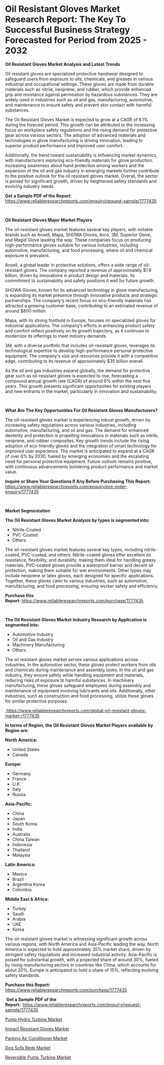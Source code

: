 <p><h1>Oil Resistant Gloves Market Research Report: The Key To Successful Business Strategy Forecasted for Period from 2025 - 2032</h1></p><p><strong>Oil Resistant Gloves Market Analysis and Latest Trends</strong></p>
<p><p>Oil resistant gloves are specialized protective handwear designed to safeguard users from exposure to oils, chemicals, and greases in various industrial and occupational settings. These gloves are made from durable materials such as nitrile, neoprene, and rubber, which provide enhanced grip and resistance against permeation by hazardous substances. They are widely used in industries such as oil and gas, manufacturing, automotive, and maintenance to ensure safety and prevent skin contact with harmful substances.</p><p>The Oil Resistant Gloves Market is expected to grow at a CAGR of 6.1% during the forecast period. This growth can be attributed to the increasing focus on workplace safety regulations and the rising demand for protective gear across various sectors. The adoption of advanced materials and technologies in glove manufacturing is driving innovation, leading to superior product performance and improved user comfort.</p><p>Additionally, the trend toward sustainability is influencing market dynamics, with manufacturers exploring eco-friendly materials for glove production. Increasing awareness about hand protection among workers and the expansion of the oil and gas industry in emerging markets further contribute to the positive outlook for the oil resistant gloves market. Overall, the sector is poised for significant growth, driven by heightened safety standards and evolving industry needs.</p></p>
<p><strong>Get a Sample PDF of the Report:&nbsp;</strong> <a href="https://www.reliableresearchreports.com/enquiry/request-sample/1777435?utm_campaign=40&utm_medium=2&utm_source=Github&utm_content=ia&utm_term=07022025&utm_id=oil-resistant-gloves">https://www.reliableresearchreports.com/enquiry/request-sample/1777435</a></p>
<p>&nbsp;</p>
<p><strong>Oil Resistant Gloves Major Market Players</strong></p>
<p><p>The oil-resistant gloves market features several key players, with notable brands such as Ansell, Mapa, SHOWA Gloves, Arco, 3M, Superior Glove, and Magid Glove leading the way. These companies focus on producing high-performance gloves suitable for various industries, including automotive, manufacturing, and food processing, where oil and chemical exposure is prevalent.</p><p>Ansell, a global leader in protective solutions, offers a wide range of oil-resistant gloves. The company reported a revenue of approximately $1.6 billion, driven by innovations in product design and materials. Its commitment to sustainability and safety positions it well for future growth.</p><p>SHOWA Gloves, known for its advanced technology in glove manufacturing, is expanding its market presence through innovative products and strategic partnerships. The company's recent focus on eco-friendly materials has attracted a growing customer base, contributing to an estimated revenue of around $800 million.</p><p>Mapa, with its strong foothold in Europe, focuses on specialized gloves for industrial applications. The company’s efforts in enhancing product safety and comfort reflect positively on its growth trajectory, as it continues to modernize its offerings to meet industry demands.</p><p>3M, with a diverse portfolio that includes oil-resistant gloves, leverages its technological expertise to develop high-performance personal protective equipment. The company's size and resources provide it with a competitive edge, contributing to its revenue of approximately $35 billion overall.</p><p>As the oil and gas industries expand globally, the demand for protective gear such as oil-resistant gloves is expected to rise, forecasting a compound annual growth rate (CAGR) of around 6% within the next five years. This growth presents significant opportunities for existing players and new entrants in the market, particularly in innovation and sustainability.</p></p>
<p>&nbsp;</p>
<p><strong>What Are The Key Opportunities For Oil Resistant Gloves Manufacturers?</strong></p>
<p><p>The oil-resistant gloves market is experiencing robust growth, driven by increasing safety regulations across various industries, including automotive, manufacturing, and oil and gas. The demand for enhanced dexterity and protection is propelling innovations in materials such as nitrile, neoprene, and rubber composites. Key growth trends include the rising adoption of eco-friendly gloves and the integration of smart technology for improved user experience. The market is anticipated to expand at a CAGR of over 6% by 2030, fueled by emerging economies and the escalating need for personal protective equipment. Future outlook remains positive, with continuous advancements bolstering product performance and market value.</p></p>
<p><strong>Inquire or Share Your Questions If Any Before Purchasing This Report:</strong> <a href="https://www.reliableresearchreports.com/enquiry/pre-order-enquiry/1777435?utm_campaign=40&utm_medium=2&utm_source=Github&utm_content=ia&utm_term=07022025&utm_id=oil-resistant-gloves">https://www.reliableresearchreports.com/enquiry/pre-order-enquiry/1777435</a></p>
<p>&nbsp;</p>
<p><strong>Market Segmentation</strong></p>
<p><strong>The Oil Resistant Gloves Market Analysis by types is segmented into:</strong></p>
<p><ul><li>Nitrile-Coated</li><li>PVC-Coated</li><li>Others</li></ul></p>
<p><p>The oil-resistant gloves market features several key types, including nitrile-coated, PVC-coated, and others. Nitrile-coated gloves offer excellent oil resistance, flexibility, and durability, making them ideal for handling greasy materials. PVC-coated gloves provide a waterproof barrier and decent oil protection, making them suitable for wet environments. Other types may include neoprene or latex gloves, each designed for specific applications. Together, these gloves cater to various industries, such as automotive, manufacturing, and food processing, ensuring worker safety and efficiency.</p></p>
<p><strong>Purchase this Report:&nbsp;</strong><a href="https://www.reliableresearchreports.com/purchase/1777435?utm_campaign=40&utm_medium=2&utm_source=Github&utm_content=ia&utm_term=07022025&utm_id=oil-resistant-gloves">https://www.reliableresearchreports.com/purchase/1777435</a></p>
<p>&nbsp;</p>
<p><strong>The Oil Resistant Gloves Market Industry Research by Application is segmented into:</strong></p>
<p><ul><li>Automotive Industry</li><li>Oil and Gas Industry</li><li>Machinery Manufacturing</li><li>Others</li></ul></p>
<p><p>The oil resistant gloves market serves various applications across industries. In the automotive sector, these gloves protect workers from oils and chemicals during maintenance and assembly tasks. In the oil and gas industry, they ensure safety while handling equipment and materials, reducing risks of exposure to harmful substances. In machinery manufacturing, these gloves safeguard employees during assembly and maintenance of equipment involving lubricants and oils. Additionally, other industries, such as construction and food processing, utilize these gloves for similar protective purposes.</p></p>
<p><a href="https://www.reliableresearchreports.com/global-oil-resistant-gloves-market-r1777435?utm_campaign=40&utm_medium=2&utm_source=Github&utm_content=ia&utm_term=07022025&utm_id=oil-resistant-gloves">&nbsp;https://www.reliableresearchreports.com/global-oil-resistant-gloves-market-r1777435</a></p>
<p><strong>In terms of Region, the Oil Resistant Gloves Market Players available by Region are:</strong></p>
<p>
    <p> <strong> North America: </strong>
        <ul>
            <li>United States</li>
            <li>Canada</li>
        </ul>
        </p> 
    <p> <strong> Europe: </strong>
        <ul>
            <li>Germany</li>
            <li>France</li>
            <li>U.K.</li>
            <li>Italy</li>
            <li>Russia</li>
        </ul>
        </p> 
    <p> <strong> Asia-Pacific: </strong>
        <ul>
            <li>China</li>
            <li>Japan</li>
            <li>South Korea</li>
            <li>India</li>
            <li>Australia</li>
            <li>China Taiwan</li>
            <li>Indonesia</li>
            <li>Thailand</li>
            <li>Malaysia</li>
        </ul>
        </p> 
    <p> <strong> Latin America: </strong>
        <ul>
            <li>Mexico</li>
            <li>Brazil</li>
            <li>Argentina Korea</li>
            <li>Colombia</li>
        </ul>
        </p> 
    <p> <strong> Middle East & Africa: </strong>
        <ul>
            <li>Turkey</li>
            <li>Saudi</li>
            <li>Arabia</li>
            <li>UAE</li>
            <li>Korea</li>
        </ul>
    </p>
    </p>
<p><p>The oil-resistant gloves market is witnessing significant growth across various regions, with North America and Asia-Pacific leading the way. North America is expected to hold approximately 35% market share, driven by stringent safety regulations and increased industrial activity. Asia-Pacific is poised for substantial growth, with a projected share of around 30%, fueled by rising manufacturing sectors in countries like China, which accounts for about 20%. Europe is anticipated to hold a share of 15%, reflecting evolving safety standards.</p></p>
<p><strong>Purchase this Report: </strong><a href="https://www.reliableresearchreports.com/purchase/1777435?utm_campaign=40&utm_medium=2&utm_source=Github&utm_content=ia&utm_term=07022025&utm_id=oil-resistant-gloves">https://www.reliableresearchreports.com/purchase/1777435</a></p>
<p>&nbsp;<strong>Get a Sample PDF of the Report:&nbsp;&nbsp;</strong><a href="https://www.reliableresearchreports.com/enquiry/request-sample/1777435?utm_campaign=40&utm_medium=2&utm_source=Github&utm_content=ia&utm_term=07022025&utm_id=oil-resistant-gloves">https://www.reliableresearchreports.com/enquiry/request-sample/1777435</a></p>
<p><strong></strong></p>
<p><p><a href="https://github.com/voigttyagi/Market-Research-Report-List-1/blob/main/pump-hydro-turbine-market.md?utm_campaign=40&utm_medium=2&utm_source=Github&utm_content=ia&utm_term=07022025&utm_id=oil-resistant-gloves">Pump Hydro Turbine Market</a></p><p><a href="https://github.com/giblydirani3/Market-Research-Report-List-1/blob/main/impact-resistant-gloves-market.md?utm_campaign=40&utm_medium=2&utm_source=Github&utm_content=ia&utm_term=07022025&utm_id=oil-resistant-gloves">Impact Resistant Gloves Market</a></p><p><a href="https://github.com/saoutiguarro/Market-Research-Report-List-1/blob/main/parking-air-conditioner-market.md?utm_campaign=40&utm_medium=2&utm_source=Github&utm_content=ia&utm_term=07022025&utm_id=oil-resistant-gloves">Parking Air Conditioner Market</a></p><p><a href="https://github.com/saroarmaicky/Market-Research-Report-List-1/blob/main/dog-sofa-beds-market.md?utm_campaign=40&utm_medium=2&utm_source=Github&utm_content=ia&utm_term=07022025&utm_id=oil-resistant-gloves">Dog Sofa Beds Market</a></p><p><a href="https://github.com/jenithschijf/Market-Research-Report-List-1/blob/main/reversible-pump-turbine-market.md?utm_campaign=40&utm_medium=2&utm_source=Github&utm_content=ia&utm_term=07022025&utm_id=oil-resistant-gloves">Reversible Pump Turbine Market</a></p></p>